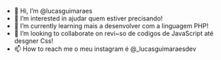 - 👋 Hi, I’m @lucasguimaraes
- 👀 I’m interested in  ajudar quem estiver precisando!
- 🌱 I’m currently learning  mais  a desenvolver com a linguagem PHP!
- 💞️ I’m looking to collaborate on  revi~so de codigos de JavaScript até desgner Css!
- 📫 How to reach me  o meu instagram é @_lucasguimaraesdev
